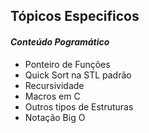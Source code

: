 ## Tópicos Especificos


#### _Conteúdo Pogramático_

* Ponteiro de Funções
* Quick Sort na STL padrão
* Recursividade
* Macros em C
* Outros tipos de Estruturas
* Notação Big O
